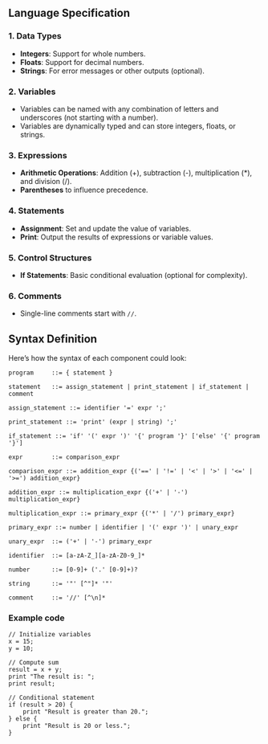 ## Language Specification

### 1. **Data Types**
- **Integers**: Support for whole numbers.
- **Floats**: Support for decimal numbers.
- **Strings**: For error messages or other outputs (optional).

### 2. **Variables**
- Variables can be named with any combination of letters and underscores (not starting with a number).
- Variables are dynamically typed and can store integers, floats, or strings.

### 3. **Expressions**
- **Arithmetic Operations**: Addition (+), subtraction (-), multiplication (*), and division (/).
- **Parentheses** to influence precedence.

### 4. **Statements**
- **Assignment**: Set and update the value of variables.
- **Print**: Output the results of expressions or variable values.

### 5. **Control Structures**
- **If Statements**: Basic conditional evaluation (optional for complexity).

### 6. **Comments**
- Single-line comments start with `//`.

## Syntax Definition

Here’s how the syntax of each component could look:

```ebnf
program     ::= { statement }

statement   ::= assign_statement | print_statement | if_statement | comment

assign_statement ::= identifier '=' expr ';'

print_statement ::= 'print' (expr | string) ';'

if_statement ::= 'if' '(' expr ')' '{' program '}' ['else' '{' program '}']

expr        ::= comparison_expr

comparison_expr ::= addition_expr {('==' | '!=' | '<' | '>' | '<=' | '>=') addition_expr}

addition_expr ::= multiplication_expr {('+' | '-') multiplication_expr}

multiplication_expr ::= primary_expr {('*' | '/') primary_expr}

primary_expr ::= number | identifier | '(' expr ')' | unary_expr

unary_expr  ::= ('+' | '-') primary_expr

identifier  ::= [a-zA-Z_][a-zA-Z0-9_]*

number      ::= [0-9]+ ('.' [0-9]+)?

string      ::= '"' [^"]* '"'

comment     ::= '//' [^\n]*
```

### Example code
```
// Initialize variables
x = 15;
y = 10;

// Compute sum
result = x + y;
print "The result is: ";
print result;

// Conditional statement
if (result > 20) {
    print "Result is greater than 20.";
} else {
    print "Result is 20 or less.";
}
```
